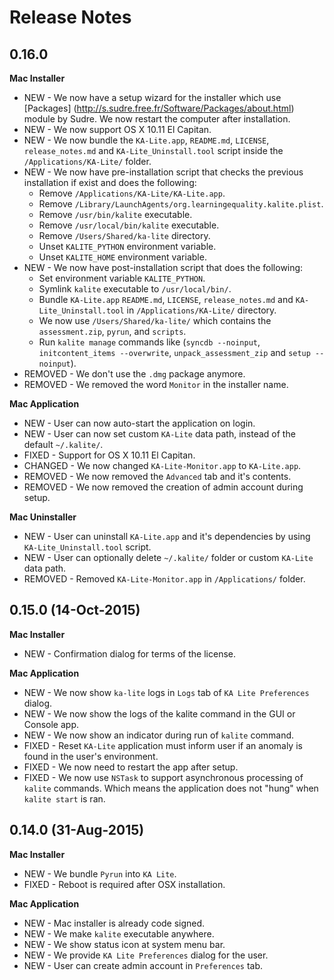 Release Notes
=============

0.16.0
------

**Mac Installer**

* NEW - We now have a setup wizard for the installer which use [Packages] (http://s.sudre.free.fr/Software/Packages/about.html) module by Sudre. We now restart the computer after installation.
* NEW - We now support OS X 10.11 El Capitan.
* NEW - We now bundle the `KA-Lite.app`, `README.md`, `LICENSE`, `release_notes.md` and `KA-Lite_Uninstall.tool` script inside the `/Applications/KA-Lite/` folder.
* NEW - We now have pre-installation script that checks the previous installation if exist and does the following:
  - Remove `/Applications/KA-Lite/KA-Lite.app`.
  - Remove `/Library/LaunchAgents/org.learningequality.kalite.plist`.
  - Remove `/usr/bin/kalite` executable.
  - Remove `/usr/local/bin/kalite` executable. 
  - Remove `/Users/Shared/ka-lite` directory.
  - Unset `KALITE_PYTHON` environment variable.
  - Unset `KALITE_HOME` environment variable.
* NEW - We now have post-installation script that does the following:
  - Set environment variable `KALITE_PYTHON`.
  - Symlink `kalite` executable to `/usr/local/bin/`.
  - Bundle `KA-Lite.app` `README.md`, `LICENSE`, `release_notes.md` and `KA-Lite_Uninstall.tool` in `/Applications/KA-Lite/` directory.
  - We now use `/Users/Shared/ka-lite/` which contains the `assessment.zip`, `pyrun`, and `scripts`.
  - Run `kalite manage` commands like (`syncdb --noinput`, `initcontent_items --overwrite`, `unpack_assessment_zip` and `setup --noinput`).
* REMOVED - We don't use the `.dmg` package anymore.
* REMOVED - We removed the word `Monitor` in the installer name.


**Mac Application**

* NEW - User can now auto-start the application on login.
* NEW - User can now set custom `KA-Lite` data path, instead of the default `~/.kalite/`.
* FIXED - Support for OS X 10.11 El Capitan.
* CHANGED - We now changed `KA-Lite-Monitor.app` to `KA-Lite.app`.
* REMOVED - We now removed the `Advanced` tab and it's contents.
* REMOVED - We now removed the creation of admin account during setup.
 
**Mac Uninstaller**

* NEW - User can uninstall `KA-Lite.app` and it's dependencies by using `KA-Lite_Uninstall.tool` script.
* NEW - User can optionally delete `~/.kalite/` folder or custom `KA-Lite` data path.
* REMOVED - Removed `KA-Lite-Monitor.app` in `/Applications/` folder.

0.15.0 (14-Oct-2015)
--------------------

**Mac Installer**

* NEW - Confirmation dialog for terms of the license.

**Mac Application**

* NEW - We now show `ka-lite` logs in `Logs` tab of `KA Lite Preferences` dialog.
* NEW - We now show the logs of the kalite command in the GUI or Console app.
* NEW - We now show an indicator during run of `kalite` command.
* FIXED - Reset `KA-Lite` application must inform user if an anomaly is found in the user's environment.
* FIXED - We now need to restart the app after setup.
* FIXED - We now use `NSTask` to support asynchronous processing of `kalite` commands.  Which means the application does not "hung" when `kalite start` is ran.


0.14.0 (31-Aug-2015)
--------------------

**Mac Installer**

* NEW - We bundle `Pyrun` into `KA Lite`.
* FIXED - Reboot is required after OSX installation.

**Mac Application**

* NEW - Mac installer is already code signed.
* NEW - We make `kalite` executable anywhere. 
* NEW - We show status icon at system menu bar.
* NEW - We provide `KA Lite Preferences` dialog for the user.
* NEW - User can create admin account in `Preferences` tab.